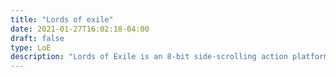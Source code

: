 ```yaml
---
title: "Lords of exile"
date: 2021-01-27T16:02:18-04:00
draft: false
type: LoE
description: "Lords of Exile is an 8-bit side-scrolling action platformer set in the far lands of Exilia where a cursed knight makes his way to the revenge. During the adventure, you will take the role of Sir Gabriel, a knight who was cursed with anger after discovering that Galagar murdered his wife, he only lives to take revenge. A combination of classic retro mechanics and linear level design in 8-bit graphics!"
---
```


